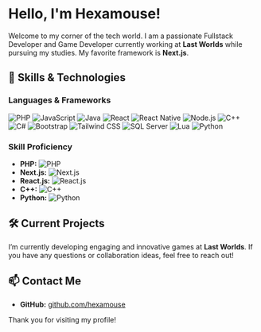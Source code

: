 # Hello, I'm Hexamouse!

Welcome to my corner of the tech world. I am a passionate Fullstack Developer and Game Developer currently working at **Last Worlds** while pursuing my studies. My favorite framework is **Next.js**.

## 🚀 Skills & Technologies

### Languages & Frameworks
![PHP](https://img.shields.io/badge/-PHP-black?logo=php&logoColor=white)
![JavaScript](https://img.shields.io/badge/-JavaScript-yellow?logo=javascript&logoColor=black)
![Java](https://img.shields.io/badge/-Java-red?logo=java&logoColor=white)
![React](https://img.shields.io/badge/-React.js-blue?logo=react&logoColor=white)
![React Native](https://img.shields.io/badge/-React%20Native-blue?logo=react&logoColor=white)
![Node.js](https://img.shields.io/badge/-Node.js-green?logo=node.js&logoColor=white)
![C++](https://img.shields.io/badge/-C%2B%2B-blue?logo=cplusplus&logoColor=white)
![C#](https://img.shields.io/badge/-C%23-blue?logo=csharp&logoColor=white)
![Bootstrap](https://img.shields.io/badge/-Bootstrap-purple?logo=bootstrap&logoColor=white)
![Tailwind CSS](https://img.shields.io/badge/-Tailwind%20CSS-blue?logo=tailwindcss&logoColor=white)
![SQL Server](https://img.shields.io/badge/-SQL%20Server-black?logo=microsoftsqlserver&logoColor=white)
![Lua](https://img.shields.io/badge/-Lua-2c2c2c?logo=lua&logoColor=white)
![Python](https://img.shields.io/badge/-Python-blue?logo=python&logoColor=white)

### Skill Proficiency

- **PHP:** ![PHP](https://img.shields.io/badge/Skill%20Level-60%25-blue)
- **Next.js:** ![Next.js](https://img.shields.io/badge/Skill%20Level-80%25-blue)
- **React.js:** ![React.js](https://img.shields.io/badge/Skill%20Level-40%25-blue)
- **C++:** ![C++](https://img.shields.io/badge/Skill%20Level-70%25-blue)
- **Python:** ![Python](https://img.shields.io/badge/Skill%20Level-50%25-blue)

## 🛠️ Current Projects

I’m currently developing engaging and innovative games at **Last Worlds**. If you have any questions or collaboration ideas, feel free to reach out!

## 📫 Contact Me
- **GitHub:** [github.com/hexamouse](https://github.com/hexamouse)

Thank you for visiting my profile!
